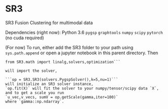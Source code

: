 # SR3
SR3 Fusion Clustering for multimodal data

Dependencies (right now):
Python 3.6
`pygsp`
`graphtools`
`numpy`
`scipy`
`pytorch` (no cuda required)

(For now) To run, either add the SR3 folder to your path using `sys.path.append` or open a jupyter notebook in this parent directory. Then
```import SR3
from SR3.math import linalg,solvers,optimization```

will import the solver,

```op = SR3.SR3(solvers.PygspSolver(),k=5,nu=1)```
will initialize an SR3 solver instance,
`op.fit(X)` will fit the solver to your numpy/tensor/scipy data `X`,
and to get a scale you run 
`u_vec,v_vecs, sumV = op.getScale(gamma,iter=100)`
where `gamma::np.ndarray`.

